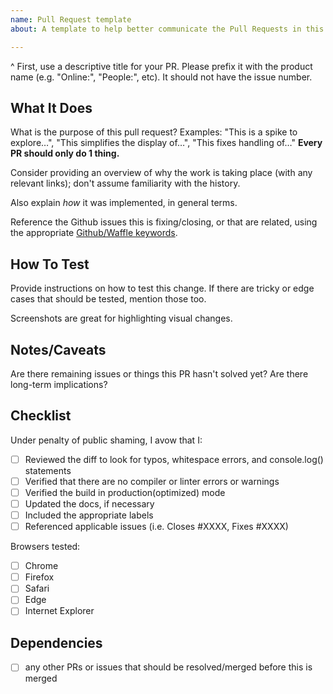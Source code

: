 ```yaml
---
name: Pull Request template
about: A template to help better communicate the Pull Requests in this project

---
```


^ First, use a descriptive title for your PR. Please prefix it with the product name (e.g. "Online:", "People:", etc). It should not have the issue number.

## What It Does

What is the purpose of this pull request? Examples: "This is a spike to explore…", "This simplifies the display of…", "This fixes handling of…" **Every PR should only do 1 thing.**

Consider providing an overview of why the work is taking place (with any relevant links); don't assume familiarity with the history.

Also explain *how* it was implemented, in general terms.

Reference the Github issues this is fixing/closing, or that are related, using the appropriate [Github/Waffle keywords](https://github.com/waffleio/waffle.io/wiki/Recommended-Workflow-Using-Pull-Requests-&-Automatic-Work-Tracking).

## How To Test

Provide instructions on how to test this change. If there are tricky or edge cases that should be tested, mention those too.

Screenshots are great for highlighting visual changes.

## Notes/Caveats

Are there remaining issues or things this PR hasn't solved yet? Are there long-term implications?

## Checklist

Under penalty of public shaming, I avow that I:

- [ ] Reviewed the diff to look for typos, whitespace errors, and console.log() statements
- [ ] Verified that there are no compiler or linter errors or warnings
- [ ] Verified the build in production(optimized) mode
- [ ] Updated the docs, if necessary
- [ ] Included the appropriate labels
- [ ] Referenced applicable issues (i.e. Closes #XXXX, Fixes #XXXX)

Browsers tested:
- [ ] Chrome
- [ ] Firefox
- [ ] Safari
- [ ] Edge
- [ ] Internet Explorer

## Dependencies

- [ ] any other PRs or issues that should be resolved/merged before this is merged

